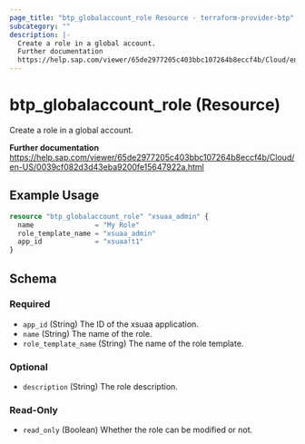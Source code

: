 ```yaml
---
page_title: "btp_globalaccount_role Resource - terraform-provider-btp"
subcategory: ""
description: |-
  Create a role in a global account.
  Further documentation
  https://help.sap.com/viewer/65de2977205c403bbc107264b8eccf4b/Cloud/en-US/0039cf082d3d43eba9200fe15647922a.html
---
```


# btp_globalaccount_role (Resource)

Create a role in a global account.

__Further documentation__
https://help.sap.com/viewer/65de2977205c403bbc107264b8eccf4b/Cloud/en-US/0039cf082d3d43eba9200fe15647922a.html

## Example Usage

```terraform
resource "btp_globalaccount_role" "xsuaa_admin" {
  name               = "My Role"
  role_template_name = "xsuaa_admin"
  app_id             = "xsuaa!t1"
}
```

<!-- schema generated by tfplugindocs -->
## Schema

### Required

- `app_id` (String) The ID of the xsuaa application.
- `name` (String) The name of the role.
- `role_template_name` (String) The name of the role template.

### Optional

- `description` (String) The role description.

### Read-Only

- `read_only` (Boolean) Whether the role can be modified or not.


